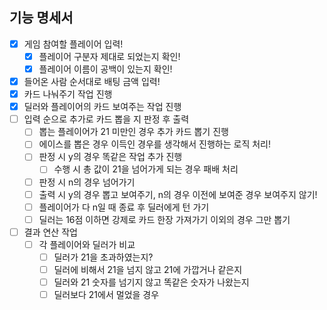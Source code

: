 ## 기능 명세서

- [X] 게임 참여할 플레이어 입력!
  - [X] 플레이어 구분자 제대로 되었는지 확인!
  - [X] 플레이어 이름이 공백이 있는지 확인!
- [X] 들어온 사람 순서대로 배팅 금액 입력!
- [X] 카드 나눠주기 작업 진행
- [X] 딜러와 플레이어의 카드 보여주는 작업 진행
- [ ] 입력 순으로 추가로 카드 뽑을 지 판정 후 출력
  - [ ] 뽑는 플레이어가 21 미만인 경우 추가 카드 뽑기 진행
  - [ ] 에이스를 뽑은 경우 이득인 경우를 생각해서 진행하는 로직 처리!
  - [ ] 판정 시 y의 경우 똑같은 작업 추가 진행
    - [ ] 수행 시 총 값이 21을 넘어가게 되는 경우 패배 처리
  - [ ] 판정 시 n의 경우 넘어가기
  - [ ] 출력 시 y의 경우 뽑고 보여주기, n의 경우 이전에 보여준 경우 보여주지 않기!
  - [ ] 플레이어가 다 n일 때 종료 후 딜러에게 턴 가기
  - [ ] 딜러는 16점 이하면 강제로 카드 한장 가져가기 이외의 경우 그만 뽑기
- [ ] 결과 연산 작업
  - [ ] 각 플레이어와 딜러가 비교
    - [ ] 딜러가 21을 초과하였는지?
    - [ ] 딜러에 비해서 21을 넘지 않고 21에 가깝거나 같은지
    - [ ] 딜러와 21 숫자를 넘기지 않고 똑같은 숫자가 나왔는지
    - [ ] 딜러보다 21에서 멀었을 경우
